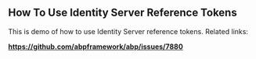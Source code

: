 ## How To Use Identity Server Reference Tokens

This is demo of how to use Identity Server reference tokens. Related links:

**https://github.com/abpframework/abp/issues/7880**